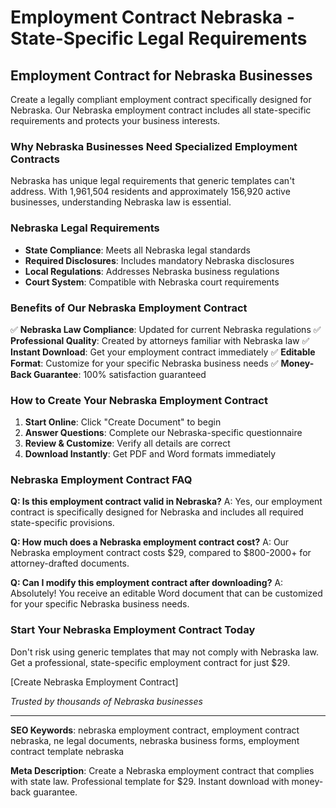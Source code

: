 # Employment Contract Nebraska - State-Specific Legal Requirements

## Employment Contract for Nebraska Businesses

Create a legally compliant employment contract specifically designed for Nebraska. Our Nebraska employment contract includes all state-specific requirements and protects your business interests.

### Why Nebraska Businesses Need Specialized Employment Contracts

Nebraska has unique legal requirements that generic templates can't address. With 1,961,504 residents and approximately 156,920 active businesses, understanding Nebraska law is essential.

### Nebraska Legal Requirements

- **State Compliance**: Meets all Nebraska legal standards
- **Required Disclosures**: Includes mandatory Nebraska disclosures
- **Local Regulations**: Addresses Nebraska business regulations
- **Court System**: Compatible with Nebraska court requirements

### Benefits of Our Nebraska Employment Contract

✅ **Nebraska Law Compliance**: Updated for current Nebraska regulations
✅ **Professional Quality**: Created by attorneys familiar with Nebraska law
✅ **Instant Download**: Get your employment contract immediately
✅ **Editable Format**: Customize for your specific Nebraska business needs
✅ **Money-Back Guarantee**: 100% satisfaction guaranteed

### How to Create Your Nebraska Employment Contract

1. **Start Online**: Click "Create Document" to begin
2. **Answer Questions**: Complete our Nebraska-specific questionnaire
3. **Review & Customize**: Verify all details are correct
4. **Download Instantly**: Get PDF and Word formats immediately

### Nebraska Employment Contract FAQ

**Q: Is this employment contract valid in Nebraska?**
A: Yes, our employment contract is specifically designed for Nebraska and includes all required state-specific provisions.

**Q: How much does a Nebraska employment contract cost?**
A: Our Nebraska employment contract costs $29, compared to $800-2000+ for attorney-drafted documents.

**Q: Can I modify this employment contract after downloading?**
A: Absolutely! You receive an editable Word document that can be customized for your specific Nebraska business needs.

### Start Your Nebraska Employment Contract Today

Don't risk using generic templates that may not comply with Nebraska law. Get a professional, state-specific employment contract for just $29.

[Create Nebraska Employment Contract]

_Trusted by thousands of Nebraska businesses_

---

**SEO Keywords**: nebraska employment contract, employment contract nebraska, ne legal documents, nebraska business forms, employment contract template nebraska

**Meta Description**: Create a Nebraska employment contract that complies with state law. Professional template for $29. Instant download with money-back guarantee.
